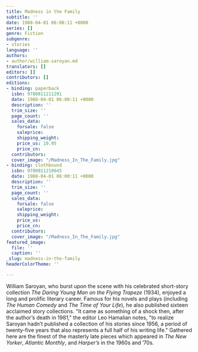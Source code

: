 ```yaml
---
title: Madness in the Family
subtitle: ''
date: 1988-04-01 06:00:11 +0000
series: []
genre: Fiction
subgenre:
- stories
language: ''
authors:
- author/william-saroyan.md
translators: []
editors: []
contributors: []
editions:
- binding: paperback
  isbn: 9780811211291
  date: 1988-04-01 06:00:11 +0000
  description: ''
  trim_size: ''
  page_count: ''
  sales_data:
    forsale: false
    saleprice: 
    shipping_weight: 
    price_us: 10.95
    price_cn: 
  contributors: 
  cover_image: "/Madness_In_The_Family.jpg"
- binding: clothbound
  isbn: 9780811210645
  date: 1988-04-01 06:00:11 +0000
  description: ''
  trim_size: ''
  page_count: ''
  sales_data:
    forsale: false
    saleprice: 
    shipping_weight: 
    price_us: 
    price_cn: 
  contributors: 
  cover_image: "/Madness_In_The_Family.jpg"
featured_image:
  file: ''
  caption: ''
_slug: madness-in-the-family
headerColorTheme: ''

---
```

William Saroyan, who burst upon the scene with his celebrated short-story collection _The Daring Young Man on the Flying Trapeze_ (1934), enjoyed a long and prolific literary career. Famous for his novels and plays (including _The Human Comedy_ and _The Time of Your Life_), he also published sixteen acclaimed story collections. "It came as something of a shock then, after the author’s death in 1981," the editor Leo Hamalian notes, "to realize Saroyan hadn’t published a collection of his stories since 1956, a period of twenty-five years that also represents a full half of his writing life." Gathered here are the finest of the masterly late pieces which appeared in _The New Yorker_, _Atlantic Monthly_, and _Harper’s_ in the 1960s and ’70s.

